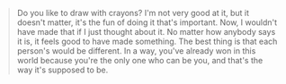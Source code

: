 
> Do you like to draw with crayons? I'm not very good at it, but it doesn't matter, it's the fun of doing it that's important. Now, I wouldn't have made that if I just thought about it. No matter how anybody says it is, it feels good to have made something. The best thing is that each person's would be different. In a way, you've already won in this world because you're the only one who can be you, and that's the way it's supposed to be.
